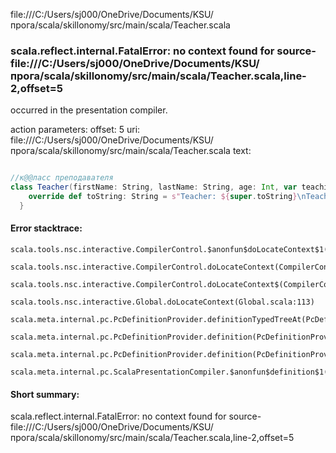 file:///C:/Users/sj000/OneDrive/Documents/KSU/прога/scala/skillonomy/src/main/scala/Teacher.scala
### scala.reflect.internal.FatalError: no context found for source-file:///C:/Users/sj000/OneDrive/Documents/KSU/прога/scala/skillonomy/src/main/scala/Teacher.scala,line-2,offset=5

occurred in the presentation compiler.

action parameters:
offset: 5
uri: file:///C:/Users/sj000/OneDrive/Documents/KSU/прога/scala/skillonomy/src/main/scala/Teacher.scala
text:
```scala

//к@@ласс преподавателя
class Teacher(firstName: String, lastName: String, age: Int, var teachingCourses: List[Course]) extends Human(firstName, lastName, age) {
    override def toString: String = s"Teacher: ${super.toString}\nTeaching Courses: ${teachingCourses.mkString(", ")}"
  }
```



#### Error stacktrace:

```
scala.tools.nsc.interactive.CompilerControl.$anonfun$doLocateContext$1(CompilerControl.scala:100)
	scala.tools.nsc.interactive.CompilerControl.doLocateContext(CompilerControl.scala:100)
	scala.tools.nsc.interactive.CompilerControl.doLocateContext$(CompilerControl.scala:99)
	scala.tools.nsc.interactive.Global.doLocateContext(Global.scala:113)
	scala.meta.internal.pc.PcDefinitionProvider.definitionTypedTreeAt(PcDefinitionProvider.scala:151)
	scala.meta.internal.pc.PcDefinitionProvider.definition(PcDefinitionProvider.scala:68)
	scala.meta.internal.pc.PcDefinitionProvider.definition(PcDefinitionProvider.scala:16)
	scala.meta.internal.pc.ScalaPresentationCompiler.$anonfun$definition$1(ScalaPresentationCompiler.scala:321)
```
#### Short summary: 

scala.reflect.internal.FatalError: no context found for source-file:///C:/Users/sj000/OneDrive/Documents/KSU/прога/scala/skillonomy/src/main/scala/Teacher.scala,line-2,offset=5
